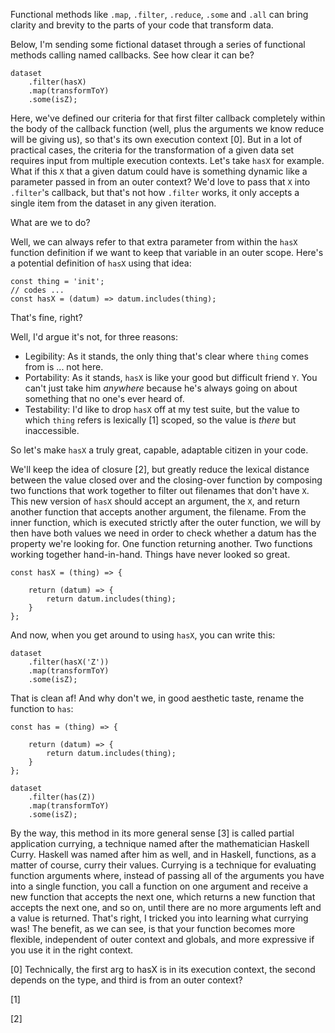 Functional methods like `.map`, `.filter`, `.reduce`, `.some` and `.all` can bring clarity and brevity to the parts of your code that transform data.

Below, I'm sending some fictional dataset through a series of functional methods calling named callbacks. See how clear it can be?

````
dataset
    .filter(hasX)
    .map(transformToY)
    .some(isZ);

````

Here, we've defined our criteria for that first filter callback completely within the body of the callback function (well, plus the arguments we know reduce will be giving us), so that's its own execution context [0]. But in a lot of practical cases, the criteria for the transformation of a given data set requires input from multiple execution contexts. Let's take `hasX` for example. What if this `X` that a given datum could have is something dynamic like a parameter passed in from an outer context? We'd love to pass that `X` into `.filter`'s callback, but that's not how `.filter` works, it only accepts a single item from the dataset in any given iteration.

What are we to do? 

Well, we can always refer to that extra parameter from within the `hasX` function definition if we want to keep that variable in an outer scope. Here's a potential definition of `hasX` using that idea:

````
const thing = 'init';
// codes ...
const hasX = (datum) => datum.includes(thing);
````

That's fine, right?

Well, I'd argue it's not, for three reasons:

+ Legibility: As it stands, the only thing that's clear where `thing` comes from is ... not here.
+ Portability: As it stands, `hasX` is like your good but difficult friend `Y`.  You can't just take him *anywhere* because he's always going on about something that no one's ever heard of.
+ Testability: I'd like to drop `hasX` off at my test suite, but the value to which `thing` refers is lexically [1] scoped, so the value is *there* but inaccessible.

So let's make `hasX` a truly great, capable, adaptable citizen in your code.

We'll keep the idea of closure [2], but greatly reduce the lexical distance between the value closed over and the closing-over function by composing two functions that work together to filter out filenames that don't have `X`. This new version of `hasX` should accept an argument, the `X`, and return another function that accepts another argument, the filename. From the inner function, which is executed strictly after the outer function, we will by then have both values we need in order to check whether a datum has the property we're looking for. One function returning another. Two functions working together hand-in-hand. Things have never looked so great.

````
const hasX = (thing) => {
   
    return (datum) => {
        return datum.includes(thing);
    }
};
````

And now, when you get around to using `hasX`, you can write this:

````
dataset
    .filter(hasX('Z'))
    .map(transformToY)
    .some(isZ);

````

That is clean af! And why don't we, in good aesthetic taste, rename the function to `has`:

````
const has = (thing) => {
   
    return (datum) => {
        return datum.includes(thing);
    }
};

dataset
    .filter(has(Z))
    .map(transformToY)
    .some(isZ);
````

By the way, this method in its more general sense [3] is called partial application currying, a technique named after the mathematician Haskell Curry. Haskell was named after him as well, and in Haskell, functions, as a matter of course, curry their values. Currying is a technique for evaluating function arguments where, instead of passing all of the arguments you have into a single function, you call a function on one argument and receive a new function that accepts the next one, which returns a new function that accepts the next one, and so on, until there are no more arguments left and a value is returned. That's right, I tricked you into learning what currying was! The benefit, as we can see, is that your function becomes more flexible, independent of outer context and globals, and more expressive if you use it in the right context. 

[0] Technically, the first arg to hasX is in its execution context, the second depends on the type, and third is from an outer context?

[1]

[2]
